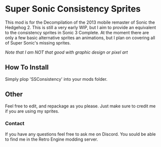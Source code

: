 # Super Sonic Consistency Sprites
This mod is for the Decompilation of the 2013 mobile remaster of Sonic the Hedgehog 2. This is still a very early WIP, but I aim to provide an equivalent to the consistency sprites in Sonic 3 Complete. At the moment there are only a few basic alternative sprites an animations, but I plan on covering all of Super Sonic's missing sprites.

*Note that I am NOT that good with graphic design or pixel art*
## How To Install
Simply plop 'SSConsistency' into your mods folder.

## Other
Feel free to edit, and repackage as you please. Just make sure to credit me if you are using my sprites.

### Contact
If you have any questions feel free to ask me on Discord. You sould be able to find me in the Retro Engine modding server.
